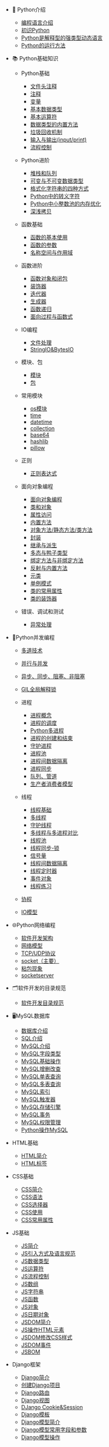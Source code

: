 - 🥇 Python介绍

  - [编程语言介绍](/Python基础知识/Python介绍/1.编程语言介绍.md)
  - [初识Python](/Python基础知识/Python介绍/2.初识Python.md)
  - [Python是解释型的强类型动态语言](/Python基础知识/Python介绍/3.Python是解释型的强类型动态语言.md)
  - [Python的运行方法](/Python基础知识/Python介绍/4.Python的运行方法.md)

- 📚 Python基础知识

  - Python基础

    - [文件头注释](/Python基础知识/Python基础/01.python文件头部.md)
    - [注释](/Python基础知识/Python基础/02.注释.md)
    - [变量](/Python基础知识/Python基础/03.变量.md)
    - [基本数据类型](/Python基础知识/Python基础/04.基本数据类型.md)
    - [基本运算符](/Python基础知识/Python基础/05.基本运算符.md)
    - [数据类型的内置方法](/Python基础知识/Python基础/06.基本数据类型的内置方法.md)
    - [垃圾回收机制](/Python基础知识/Python基础/07.垃圾回收机制.md)
    - [输入与输出(input/print)](/Python基础知识/Python基础/08.输入与输出.md)
    - [流程控制](/Python基础知识/Python基础/09.流程控制.md)

  - Python进阶

    - [堆栈和队列](/Python基础知识/Python进阶/堆栈和队列.md)
    - [可变与不可变数据类型](/Python基础知识/Python进阶/可变与不可变数据类型.md)
    - [格式化字符串的四种方式](/Python基础知识/Python进阶/格式化字符串的四种方式.md)
    - [Python中的转义字符](/Python基础知识/Python进阶/Python中的转义字符.md)
    - [Python中小整数池的内存优化](/Python基础知识/Python进阶/Python中小整数池的内存优化.md)
    - [深浅拷贝](/Python基础知识/Python进阶/深浅拷贝.md)

  - 函数基础

    - [函数的基本使用](/Python基础知识/函数基础/11.函数的基本使用.md)
    - [函数的参数](/Python基础知识/函数基础/12.函数的参数.md)
    - [名称空间与作用域](/Python基础知识/函数基础/13.名称空间与作用域.md)

  - 函数进阶

    - [函数对象和闭包](/Python基础知识/函数进阶/14.函数对象和闭包.md)
    - [装饰器](/Python基础知识/函数进阶/15.装饰器.md)
    - [迭代器](/Python基础知识/函数进阶/16.迭代器.md)
    - [生成器](/Python基础知识/函数进阶/17.生成器.md)
    - [函数递归](/Python基础知识/函数进阶/18.函数递归.md)
    - [面向过程与函数式](/Python基础知识/函数进阶/19.面向过程与函数式.md)

  - IO编程

    - [文件处理](/Python基础知识/文件处理/10.文件处理.md)
    - [StringIO&BytesIO](/Python基础知识/文件处理/StringIO_and_BytesIO.md)

  - 模块、包

    - [模块](/Python基础知识/模块-包/20.模块.md)
    - [包](/Python基础知识/模块-包/21.包.md)

  - 常用模块

    - [os模块](/Python基础知识/Python常用模块/OS模块.md)
    - [time](/Python基础知识/Python常用模块/time模块.md)
    - [datetime](/Python基础知识/Python常用模块/datetime模块.md)
    - [collection](/Python基础知识/Python常用模块/collection模块.md)
    - [base64](/Python基础知识/Python常用模块/base64模块.md)
    - [hashlib](/Python基础知识/Python常用模块/hashlib模块.md)
    - [pillow](/Python基础知识/Python常用模块/pillow模块.md)

  - 正则

    - [正则表达式](/Python基础知识/正则/正则表达式.md)

  - 面向对象编程

    - [面向对象编程](/Python基础知识/面向对象/面向对象编程.md)
    - [类和对象](/Python基础知识/面向对象/类和对象.md)
    - [属性访问](/Python基础知识/面向对象/属性访问.md)
    - [内置方法](/Python基础知识/面向对象/内置方法.md)
    - [对象方法/静态方法/类方法](/Python基础知识/面向对象/对象方法-静态方法-类方法.md)
    - [封装](/Python基础知识/面向对象/封装.md)
    - [继承与派生](/Python基础知识/面向对象/25.继承与派生.md)
    - [多态与鸭子类型](/Python基础知识/面向对象/26.多态与鸭子类型.md)
    - [绑定方法与非绑定方法](/Python基础知识/面向对象/27.绑定方法与非绑定方法.md)
    - [反射与内置方法](/Python基础知识/面向对象/28.反射与内置方法.md)
    - [元类](/Python基础知识/面向对象/29.元类.md)
    - [单例模式](/Python基础知识/面向对象/单例模式.md)
    - [类的常用属性](/Python基础知识/面向对象/类的常用属性.md)
    - [类的装饰器](/Python基础知识/面向对象/类的装饰器.md)

  - 错误、调试和测试

    - [异常处理](/Python基础知识/错误处理-调试-测试/30.异常处理.md)

- 🔮Python并发编程

  - [多道技术](/Python并发编程/0多道技术.md)
  - [并行与并发](/Python并发编程/1并行与并发.md)
  - [异步、同步、阻塞、非阻塞](/Python并发编程/2异步-同步-阻塞-非阻塞.md)
  - [GIL全局解释锁](/Python并发编程/3GIL全局解释锁.md)

  - 进程

    - [进程概念](/Python并发编程/进程/1进程概念.md)
    - [进程的调度](/Python并发编程/进程/2进程的调度.md)
    - [Python多进程](/Python并发编程/进程/4python多进程.md)
    - [进程的创建和结束](/Python并发编程/进程/5进程的创建和结束.md)
    - [守护进程](/Python并发编程/进程/6守护进程.md)
    - [进程池](/Python并发编程/进程/7进程池.md)
    - [进程间数据隔离](/Python并发编程/进程/8进程数据隔离.md)
    - [进程同步](/Python并发编程/进程/9进程同步-互斥锁.md)
    - [队列、管道](/Python并发编程/进程/10队列-管道.md)
    - [生产者消费者模型](/Python并发编程/进程/11生产者消费者模型.md)

  - 线程

    - [线程基础](/Python并发编程/线程/0线程基础.md)
    - [多线程](/Python并发编程/线程/1开启多线程.md)
    - [守护线程](/Python并发编程/线程/2守护线程.md)
    - [多线程与多进程对比](/Python并发编程/线程/3多线程与多进程对比.md)
    - [线程池](/Python并发编程/线程/4线程池.md)
    - [线程同步-锁](</Python并发编程/线程/5线程同步-锁.md>)
    - [信号量](/Python并发编程/线程/6信号量.md)
    - [线程间数据隔离](/Python并发编程/线程/7线程间数据隔离.md)
    - [线程定时器](/Python并发编程/线程/8线程定时器.md)
    - [事件对象](/Python并发编程/线程/9事件对象.md)
    - [线程练习](/Python并发编程/线程/线程练习.md)

  - [协程](/Python并发编程/4协程.md)

  - [IO模型](/Python并发编程/5IO模型.md)

- 🌐Python网络编程

  - [软件开发架构](/Python网络编程/1软件开发架构.md)
  - [网络模型](/Python网络编程/2网络模型.md)
  - [TCP/UDP协议](/Python网络编程/3TCP-UDP协议.md)
  - [socket（主要）](/Python网络编程/4socket.md)
  - [粘包现象](/Python网络编程/5粘包.md)
  - [socketserver](/Python网络编程/6socketserver.md)

- 🗂软件开发的目录规范

  - [软件开发目录规范](/软件开发的目录规范/软件开发的目录规范.md)

- 🖥MySQL数据库

  - [数据库介绍](/Mysql基础/0数据库介绍.md)
  - [SQL介绍](/Mysql基础/1sql介绍.md)
  - [MySQL介绍](/Mysql基础/2mysql介绍.md)
  - [MySQL字段类型](/Mysql基础/3mysql字段类型.md)
  - [MySQL基础操作](/Mysql基础/4mysql基础操作.md)
  - [MySQL增删改查](/Mysql基础/5mysql增删改查.md)
  - [MySQL单表查询](/Mysql基础/6mysql单表查询.md)
  - [MySQL多表查询](/Mysql基础/7mysql多表查询.md)
  - [MySQL索引](/Mysql基础/8mysql索引.md)
  - [MySQL触发器](/Mysql基础/9mysql触发器.md)
  - [MySQL存储引擎](/Mysql基础/10mysql存储引擎.md)
  - [MySQL事务](/Mysql基础/11mysql事务.md)
  - [MySQL权限管理](/Mysql基础/12mysql权限管理.md)
  - [Python操作MySQL](/Mysql基础/13python操作mysql.md)

- HTML基础

  - [HTML简介](/HTML基础/HTML简介.md)
  - [HTML标签](/HTML基础/HTML标签.md)

- CSS基础

  - [CSS简介](/CSS基础/0CSS简介.md)
  - [CSS语法](/CSS基础/1CSS语法.md)
  - [CSS选择器](/CSS基础/2CSS选择器.md)
  - [CSS使用](/CSS基础/3CSS使用.md)
  - [CSS常用属性](/CSS基础/4CSS常用属性.md)

- JS基础

  - [JS简介](/JS基础/0%20JS简介.md)
  - [JS引入方式及语言规范](/JS基础/1%20JS引入方式及语言规范.md)
  - [JS数据类型](/JS基础/2%20JS数据类型.md)
  - [JS运算符](/JS基础/3%20JS运算符.md)
  - [JS流程控制](/JS基础/4%20JS流程控制.md)
  - [JS数组](/JS基础/5%20JS数组.md)
  - [JS字符串](/JS基础/6%20JS字符串.md)
  - [JS函数](/JS基础/7%20JS函数.md)
  - [JS对象](/JS基础/8%20JS对象.md)
  - [JS日期对象](/JS基础/9%20JS日期对象.md)
  - [JSDOM简介](/JS基础/10%20JS%20DOM%20简介.md)
  - [JS操作HTML元素](/JS基础/11%20JS操作HTML元素.md)
  - [JSDOM修改CSS样式](/JS基础/12%20JS%20DOM%20修改CSS样式.md)
  - [JSDOM事件](/JS基础/13%20JS%20DOM%20事件.md)
  - [JSBOM](/JS基础/14%20JS%20BOM.md)

- Django框架

  - [Django简介](/Django/0Django简介.md)
  - [创建Django项目](/Django/1创建Django项目.md)
  - [Django路由](/Django/2url路由层.md)
  - [Django视图](/Django/3View视图层.md)
  - [DJango Cookie&Session](/Django/4cooke-session.md)
  - [Django模板](/Django/5django模板.md)
  - [Django模型简介](/Django/6django模型简介.md)
  - [Django模型常用字段和参数](/Django/7django模型-常用字段和参数.md)
  - [Django模型操作](/Django/8django模型操作.md)

